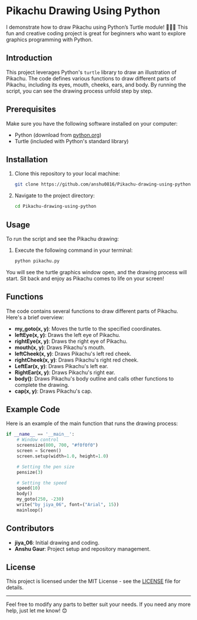 # Pikachu Drawing Using Python

I demonstrate how to draw Pikachu using Python’s Turtle module! 🐱‍💻🎨 This fun and creative coding project is great for beginners who want to explore graphics programming with Python.

## Introduction

This project leverages Python's `turtle` library to draw an illustration of Pikachu. The code defines various functions to draw different parts of Pikachu, including its eyes, mouth, cheeks, ears, and body. By running the script, you can see the drawing process unfold step by step.

## Prerequisites

Make sure you have the following software installed on your computer:
- Python (download from [python.org](https://www.python.org/))
- Turtle (included with Python's standard library)

## Installation

1. Clone this repository to your local machine:
    ```bash
    git clone https://github.com/anshu0816/Pikachu-drawing-using-python.git
    ```

2. Navigate to the project directory:
    ```bash
    cd Pikachu-drawing-using-python
    ```

## Usage

To run the script and see the Pikachu drawing:
1. Execute the following command in your terminal:
    ```bash
    python pikachu.py
    ```

You will see the turtle graphics window open, and the drawing process will start. Sit back and enjoy as Pikachu comes to life on your screen!

## Functions

The code contains several functions to draw different parts of Pikachu. Here's a brief overview:

- **my_goto(x, y)**: Moves the turtle to the specified coordinates.
- **leftEye(x, y)**: Draws the left eye of Pikachu.
- **rightEye(x, y)**: Draws the right eye of Pikachu.
- **mouth(x, y)**: Draws Pikachu's mouth.
- **leftCheek(x, y)**: Draws Pikachu's left red cheek.
- **rightCheek(x, y)**: Draws Pikachu's right red cheek.
- **LeftEar(x, y)**: Draws Pikachu's left ear.
- **RightEar(x, y)**: Draws Pikachu's right ear.
- **body()**: Draws Pikachu's body outline and calls other functions to complete the drawing.
- **cap(x, y)**: Draws Pikachu's cap.

## Example Code

Here is an example of the main function that runs the drawing process:

```python
if __name__ == '__main__':
    # Window control
    screensize(800, 700, "#f0f0f0")
    screen = Screen()
    screen.setup(width=1.0, height=1.0)

    # Setting the pen size
    pensize(3)

    # Setting the speed
    speed(10)
    body()
    my_goto(250, -230)
    write("by jiya_06", font=("Arial", 15))
    mainloop()
```

## Contributors

- **jiya_06**: Initial drawing and coding.
- **Anshu Gaur**: Project setup and repository management.

## License

This project is licensed under the MIT License - see the [LICENSE](LICENSE) file for details.

---

Feel free to modify any parts to better suit your needs. If you need any more help, just let me know! 😊
